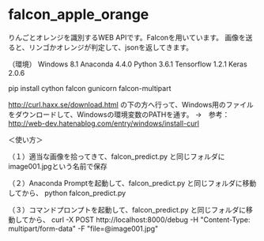 # falcon_apple_orange

りんごとオレンジを識別するWEB APIです。Falconを用いています。
画像を送ると、リンゴかオレンジが判定して、jsonを返してきます。

（環境）
Windows 8.1
Anaconda 4.4.0
Python 3.6.1
Tensorflow 1.2.1
Keras 2.0.6

pip install cython falcon gunicorn falcon-multipart

http://curl.haxx.se/download.html の下の方へ行って、Windows用のファイルをダウンロードして、Windowsの環境変数のPATHを通す。
→　参考：http://web-dev.hatenablog.com/entry/windows/install-curl

＜使い方＞

（１）適当な画像を拾ってきて、falcon_predict.py と同じフォルダにimage001.jpgという名前で保存

（２）Anaconda Promptを起動して、falcon_predict.py と同じフォルダに移動してから、
python falcon_predict.py

（３）コマンドプロンプトを起動して、falcon_predict.py と同じフォルダに移動してから、
curl -X POST http://localhost:8000/debug -H "Content-Type: multipart/form-data" -F "file=@image001.jpg"
